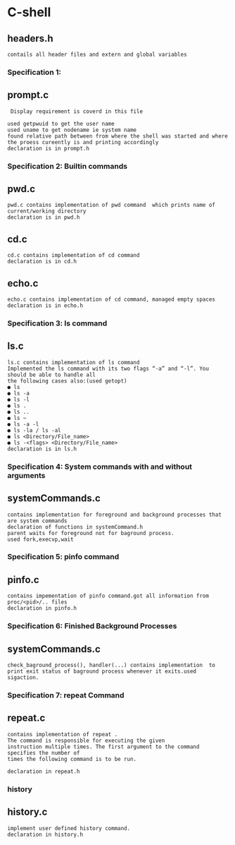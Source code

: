 # C-shell
## headers.h
    contails all header files and extern and global variables
### Specification 1:
## prompt.c 
     Display requirement is coverd in this file

    used getpwuid to get the user name
    used uname to get nodename ie system name
    found relative path between from where the shell was started and where the proess cureently is and printing accordingly
    declaration is in prompt.h

### Specification 2: Builtin commands
## pwd.c
    pwd.c contains implementation of pwd command  which prints name of current/working directory
    declaration is in pwd.h

## cd.c
    cd.c contains implementation of cd command
    declaration is in cd.h
## echo.c
    echo.c contains implementation of cd command, managed empty spaces
    declaration is in echo.h
### Specification 3: ls command
## ls.c
    ls.c contains implementation of ls command
    Implemented the ls command with its two flags “-a” and “-l”. You should be able to handle all
    the following cases also:(used getopt)
    ● ls
    ● ls -a
    ● ls -l
    ● ls .
    ● ls ..
    ● ls ~
    ● ls -a -l
    ● ls -la / ls -al
    ● ls <Directory/File_name>
    ● ls -<flags> <Directory/File_name>
    declaration is in ls.h

### Specification 4: System commands with and without arguments
## systemCommands.c
    contains implementation for foreground and background processes that are system commands
    declaration of functions in systemCommand.h
    parent waits for foreground not for baground process.
    used fork,execvp,wait

### Specification 5: pinfo command
## pinfo.c 
    contains impementation of pinfo command.got all information from proc/<pid>/.. files
    declaration in pinfo.h
### Specification 6: Finished Background Processes
## systemCommands.c
    check_baground_process(), handler(...) contains implementation  to print exit status of baground process whenever it exits.used sigaction.

### Specification 7: repeat Command
## repeat.c 
    contains implementation of repeat .
    The command is responsible for executing the given
    instruction multiple times. The first argument to the command specifies the number of
    times the following command is to be run.

    declaration in repeat.h
### history
## history.c
    implement user defined history command.
    declaration in history.h
